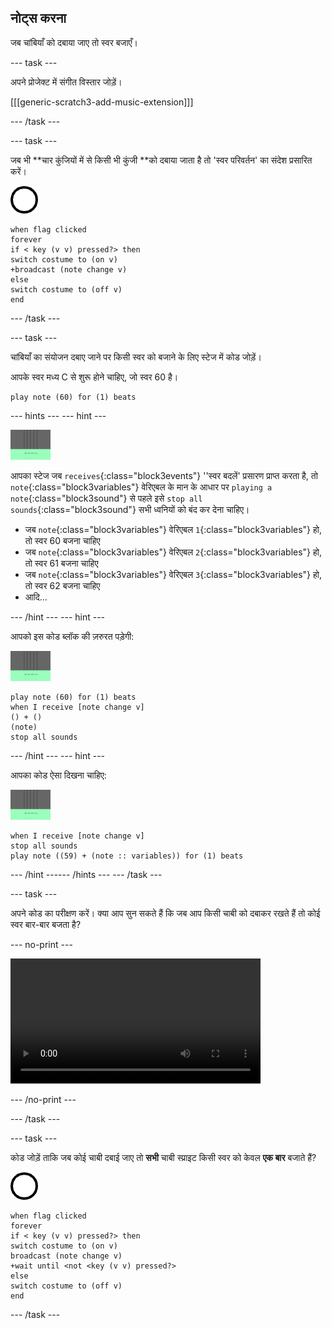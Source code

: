 ## नोट्स करना

जब चांबियाँ को दबाया जाए तो स्वर बजाएँ।

--- task ---

अपने प्रोजेक्ट में संगीत विस्तार जोड़ें।

[[[generic-scratch3-add-music-extension]]]

--- /task ---

--- task ---

जब भी **चार कुंजियों में से किसी भी कुंजी **को दबाया जाता है तो 'स्वर परिवर्तन' का संदेश प्रसारित करें।

![स्प्राइट 1](images/1.png)

```blocks3
when flag clicked
forever
if < key (v v) pressed?> then
switch costume to (on v)
+broadcast (note change v)
else
switch costume to (off v)
end
```

--- /task ---

--- task ---

चांबियाँ का संयोजन दबाए जाने पर किसी स्वर को बजाने के लिए स्टेज में कोड जोड़ें।

आपके स्वर मध्य C से शुरू होने चाहिए, जो स्वर 60 है।

```blocks3
play note (60) for (1) beats
```

--- hints ---
 --- hint ---

![1 स्प्राइट](images/stage.png)

आपका स्टेज जब `receives`{:class="block3events"} ''स्वर बदलें' प्रसारण प्राप्त करता है, तो `note`{:class="block3variables"} वेरिएबल के मान के आधार पर `playing a note`{:class="block3sound"} से पहले इसे `stop all sounds`{:class="block3sound"} सभी ध्वनियों को बंद कर देना चाहिए।

+ जब `note`{:class="block3variables"} वेरिएबल `1`{:class="block3variables"} हो, तो स्वर 60 बजना चाहिए
+ जब `note`{:class="block3variables"} वेरिएबल `2`{:class="block3variables"} हो, तो स्वर 61 बजना चाहिए
+ जब `note`{:class="block3variables"} वेरिएबल `3`{:class="block3variables"} हो, तो स्वर 62 बजना चाहिए
+ आदि...

--- /hint --- --- hint ---

आपको इस कोड ब्लॉक की ज़रुरत पड़ेगी:

![मंच](images/stage.png)

```blocks3
play note (60) for (1) beats
when I receive [note change v]
() + ()
(note)
stop all sounds
```

--- /hint --- --- hint ---

आपका कोड ऐसा दिखना चाहिए:

![मंच](images/stage.png)

```blocks3
when I receive [note change v]
stop all sounds
play note ((59) + (note :: variables)) for (1) beats
```

--- /hint ------ /hints --- --- /task ---

--- task ---

अपने कोड का परीक्षण करें। क्या आप सुन सकते हैं कि जब आप किसी चाबी को दबाकर रखते हैं तो कोई स्वर बार-बार बजता है?

--- no-print ---

<video width="400" controls>
  <source src="images/play-note-bug.mp4" type="video/mp4">
  आपका ब्राउज़र HTML5 वीडियो का समर्थन नहीं करता है।
</video>

--- /no-print ---

--- /task ---

--- task ---

कोड जोड़ें ताकि जब कोई चाबी दबाई जाए तो **सभी** चाबी स्प्राइट किसी स्वर को केवल **एक बार** बजाते हैं?

![1 स्प्राइट](images/1.png)

```blocks3
when flag clicked
forever
if < key (v v) pressed?> then
switch costume to (on v)
broadcast (note change v)
+wait until <not <key (v v) pressed?>
else
switch costume to (off v)
end
```

--- /task ---
